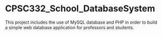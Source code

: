 # CPSC332_School_DatabaseSystem
This project includes the use of MySQL database and PHP in order to build a simple web database application for professors and students.
